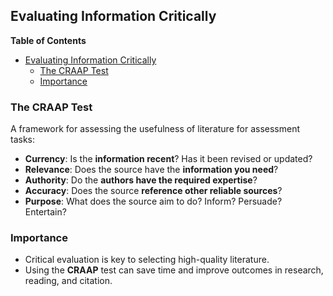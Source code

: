 ## Evaluating Information Critically

<!-- markdown-toc start - Don't edit this section. Run M-x markdown-toc-refresh-toc -->
**Table of Contents**

- [Evaluating Information Critically](#evaluating-information-critically)
    - [The CRAAP Test](#the-craap-test)
    - [Importance](#importance)

<!-- markdown-toc end -->


### The CRAAP Test
A framework for assessing the usefulness of literature for assessment tasks:

- **Currency**: Is the **information recent**? Has it been revised or updated?
- **Relevance**: Does the source have the **information you need**?
- **Authority**: Do the **authors have the required expertise**?
- **Accuracy**: Does the source **reference other reliable sources**?
- **Purpose**: What does the source aim to do? Inform? Persuade? Entertain?

### Importance
- Critical evaluation is key to selecting high-quality literature.
- Using the **CRAAP** test can save time and improve outcomes in research, reading, and citation.
